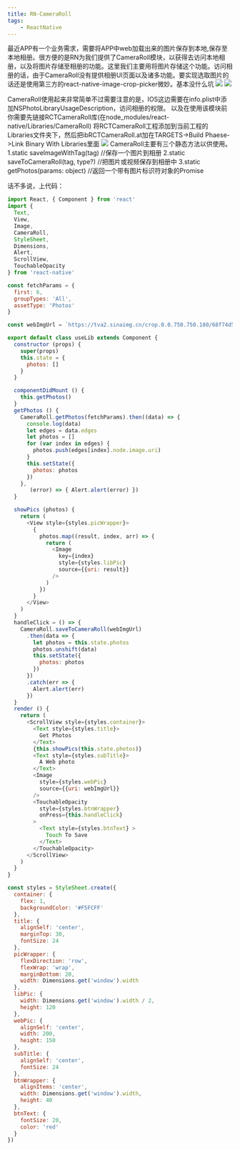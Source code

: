 ```yaml
---
title: RN-CameraRoll
tags: 
	- ReactNative
---
```


最近APP有一个业务需求，需要将APP中web加载出来的图片保存到本地,保存至本地相册。很方便的是RN为我们提供了CameraRoll模块，以获得去访问本地相册，以及将图片存储至相册的功能。这里我们主要用将图片存储这个功能。访问相册的话，由于CameraRoll没有提供相册UI页面以及诸多功能。要实现选取图片的话还是使用第三方的react-native-image-crop-picker微妙。基本没什么坑
![](/assets/blogImg/20180305-02.jpg)
![](/assets/blogImg/20180305-03.jpg)

<!-- more -->

CameraRoll使用起来非常简单不过需要注意的是，IOS这边需要在info.plist中添加NSPhotoLibraryUsageDescription，访问相册的权限。
以及在使用该模块前你需要先链接RCTCameraRoll库(在node_modules/react-native/Libraries/CameraRoll)
将RCTCameraRoll工程添加到当前工程的Libraries文件夹下，然后把ibRCTCameraRoll.at加在TARGETS->Build Phaese->Link Binary With Libraries里面
![](/assets/blogImg/20180305-01.jpg)
CameraRoll主要有三个静态方法以供使用。
1.static saveImageWithTag(tag) //保存一个图片到相册
2.static saveToCameraRoll(tag, type?) //把图片或视频保存到相册中
3.static getPhotos(params: object) //返回一个带有图片标识符对象的Promise


话不多说，上代码：
```javascript
import React, { Component } from 'react'
import {
  Text,
  View,
  Image,
  CameraRoll,
  StyleSheet,
  Dimensions,
  Alert,
  ScrollView,
  TouchableOpacity
} from 'react-native'

const fetchParams = {
  first: 6,
  groupTypes: 'All',
  assetType: 'Photos'
}

const webImgUrl = `https://tva2.sinaimg.cn/crop.0.0.750.750.180/68f74d54jw8f22cfa95ijj20ku0kumy7.jpg`

export default class useLib extends Component {
  constructor (props) {
    super(props)
    this.state = {
      photos: []
    }
  }

  componentDidMount () {
    this.getPhotos()
  }
  getPhotos () {
    CameraRoll.getPhotos(fetchParams).then((data) => {
      console.log(data)
      let edges = data.edges
      let photos = []
      for (var index in edges) {
        photos.push(edges[index].node.image.uri)
      }
      this.setState({
        photos: photos
      })
    },
       (error) => { Alert.alert(error) })
  }

  showPics (photos) {
    return (
      <View style={styles.picWrapper}>
        {
          photos.map((result, index, arr) => {
            return (
              <Image
                key={index}
                style={styles.libPic}
                source={{uri: result}}
              />
            )
          })
        }
      </View>
    )
  }
  handleClick = () => {
    CameraRoll.saveToCameraRoll(webImgUrl)
      .then(data => {
        let photos = this.state.photos
        photos.unshift(data)
        this.setState({
          photos: photos
        })
      })
      .catch(err => {
        Alert.alert(err)
      })
  }
  render () {
    return (
      <ScrollView style={styles.container}>
        <Text style={styles.title}>
          Get Photos
        </Text>
        {this.showPics(this.state.photos)}
        <Text style={styles.subTitle}>
          A Web photo
        </Text>
        <Image
          style={styles.webPic}
          source={{uri: webImgUrl}}
        />
        <TouchableOpacity
          style={styles.btnWrapper}
          onPress={this.handleClick}
        >
          <Text style={styles.btnText} >
            Touch To Save
          </Text>
        </TouchableOpacity>
      </ScrollView>
    )
  }
}

const styles = StyleSheet.create({
  container: {
    flex: 1,
    backgroundColor: '#F5FCFF'
  },
  title: {
    alignSelf: 'center',
    marginTop: 30,
    fontSize: 24
  },
  picWrapper: {
    flexDirection: 'row',
    flexWrap: 'wrap',
    marginBottom: 20,
    width: Dimensions.get('window').width
  },
  libPic: {
    width: Dimensions.get('window').width / 2,
    height: 120
  },
  webPic: {
    alignSelf: 'center',
    width: 200,
    height: 150
  },
  subTitle: {
    alignSelf: 'center',
    fontSize: 24
  },
  btnWrapper: {
    alignItems: 'center',
    width: Dimensions.get('window').width,
    height: 40
  },
  btnText: {
    fontSize: 20,
    color: 'red'
  }
})

```

